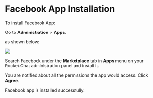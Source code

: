 # Facebook App Installation

To install Facebook App:

Go to **Administration** > **Apps**.

as shown below:

![](<../../../../.gitbook/assets/2021-11-20\_23-29-48 (1) (1) (1) (1) (12) (10) (1) (27).png>)

Search Facebook under the **Marketplace** tab in **Apps** menu on your Rocket.Chat administration panel and install it.

You are notified about all the permissions the app would access. Click **Agree**.

Facebook app is installed successfully.
